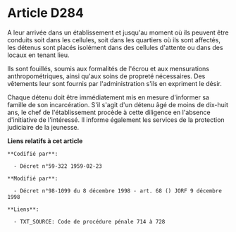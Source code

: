 # Article D284

A leur arrivée dans un établissement et jusqu'au moment où ils peuvent être conduits soit dans les cellules, soit dans les
quartiers où ils sont affectés, les détenus sont placés isolément dans des cellules d'attente ou dans des locaux en tenant
lieu.

Ils sont fouillés, soumis aux formalités de l'écrou et aux mensurations anthropométriques, ainsi qu'aux soins de propreté
nécessaires. Des vêtements leur sont fournis par l'administration s'ils en expriment le désir.

Chaque détenu doit être immédiatement mis en mesure d'informer sa famille de son incarcération. S'il s'agit d'un détenu âgé
de moins de dix-huit ans, le chef de l'établissement procède à cette diligence en l'absence d'initiative de l'intéressé. Il
informe également les services de la protection judiciaire de la jeunesse.

**Liens relatifs à cet article**

	**Codifié par**:

	  - Décret n°59-322 1959-02-23

	**Modifié par**:

	  - Décret n°98-1099 du 8 décembre 1998 - art. 68 () JORF 9 décembre 1998

	**Liens**:

	  - TXT_SOURCE: Code de procédure pénale 714 à 728
